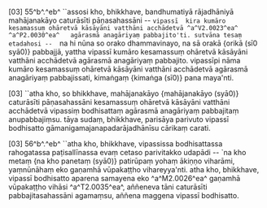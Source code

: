 [03] 55^b^.^eb^ ``assosi kho, bhikkhave, bandhumatiyā  rājadhāniyā mahājanakāyo caturāsīti pāṇasahassāni -- `vipassī  kira kumāro kesamassuṃ ohāretvā kāsāyāni vatthāni acchādetvā ^a^V2.0023^ea^ ^a^P2.0030^ea^   agārasmā anagāriyaṃ pabbajito'ti. sutvāna tesaṃ etadahosi --  `na hi nūna so orako dhammavinayo, na sā orakā {orikā (sī0 syā0)} pabbajjā,  yattha vipassī kumāro kesamassuṃ ohāretvā kāsāyāni vatthāni  acchādetvā agārasmā anagāriyaṃ pabbajito. vipassīpi nāma  kumāro kesamassuṃ ohāretvā kāsāyāni vatthāni acchādetvā  agārasmā anagāriyaṃ pabbajissati, kimaṅgaṃ {kimaṅga (sī0)} pana maya'nti.

[03] ``atha kho, so bhikkhave, mahājanakāyo {mahājanakāyo (syā0)} caturāsīti  pāṇasahassāni kesamassuṃ ohāretvā kāsāyāni vatthāni acchādetvā  vipassiṃ bodhisattaṃ agārasmā anagāriyaṃ pabbajitaṃ anupabbajiṃsu.  tāya sudaṃ, bhikkhave, parisāya parivuto vipassī bodhisatto  gāmanigamajanapadarājadhānīsu cārikaṃ carati.

[03] 56^b^.^eb^ ``atha kho, bhikkhave, vipassissa  bodhisattassa rahogatassa paṭisallīnassa evaṃ cetaso parivitakko  udapādi -- `na kho metaṃ {na kho panetaṃ (syā0)} patirūpaṃ yohaṃ ākiṇṇo viharāmi,  yaṃnūnāhaṃ eko gaṇamhā vūpakaṭṭho vihareyya'nti. atha kho, bhikkhave,  vipassī bodhisatto aparena samayena eko ^a^M2.0026^ea^ gaṇamhā vūpakaṭṭho   vihāsi ^a^T2.0035^ea^, aññeneva tāni caturāsīti pabbajitasahassāni agamaṃsu, aññena  maggena vipassī bodhisatto.